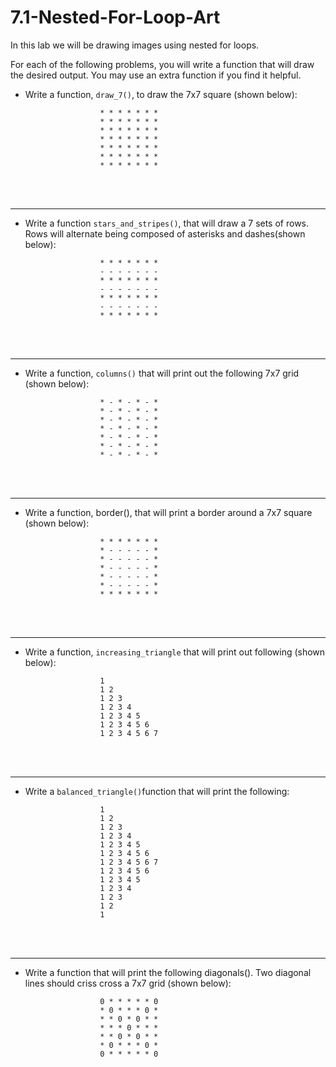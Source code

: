 # 7.1-Nested-For-Loop-Art

 

In this lab we will be drawing images using nested for loops.

For each of the following problems, you will write a function that will draw the desired output. You may use an extra function if you find it helpful.

- Write a function, `draw_7()`, to draw the 7x7 square (shown below):
```
					* * * * * * *
					* * * * * * *
					* * * * * * *
					* * * * * * *
					* * * * * * *
					* * * * * * *
					* * * * * * *
```

<br><br/>
__________________________________________________________
 

-  Write a function `stars_and_stripes()`, that will draw a 7 sets of rows. Rows will alternate being composed of asterisks and dashes(shown below):
```
					* * * * * * *
					- - - - - - -
					* * * * * * *
					- - - - - - -
					* * * * * * *
					- - - - - - -
					* * * * * * *
```
<br><br/>
__________________________________________________________ 

- Write a function, `columns()` that will print out the following 7x7 grid (shown below): 
```
					* - * - * - *
					* - * - * - *
					* - * - * - *
					* - * - * - *
					* - * - * - *
					* - * - * - *
					* - * - * - *
```
<br><br/>
__________________________________________________________

- Write a function, border(),  that will print a border around a 7x7 square (shown below):
```
					* * * * * * *
					* - - - - - *
					* - - - - - *
					* - - - - - *
					* - - - - - *
					* - - - - - *
					* * * * * * *
```
<br><br/>
__________________________________________________________

- Write a function, `increasing_triangle` that will print out following (shown below): 
```
					1
					1 2
					1 2 3
					1 2 3 4
					1 2 3 4 5 
					1 2 3 4 5 6
					1 2 3 4 5 6 7

```
<br><br/>
__________________________________________________________ 

- Write a `balanced_triangle()`function that will print the following: 
```
					1
					1 2
					1 2 3
					1 2 3 4
					1 2 3 4 5 
					1 2 3 4 5 6
					1 2 3 4 5 6 7
					1 2 3 4 5 6
					1 2 3 4 5 
					1 2 3 4 
					1 2 3 
					1 2 
					1 
```
<br><br/>
__________________________________________________________

- Write a function that will print the following diagonals(). Two diagonal lines should criss cross a 7x7 grid (shown below):
```
					0 * * * * * 0
					* 0 * * * 0 *
					* * 0 * 0 * *
					* * * 0 * * *
					* * 0 * 0 * *
					* 0 * * * 0 *
					0 * * * * * 0
```

 

